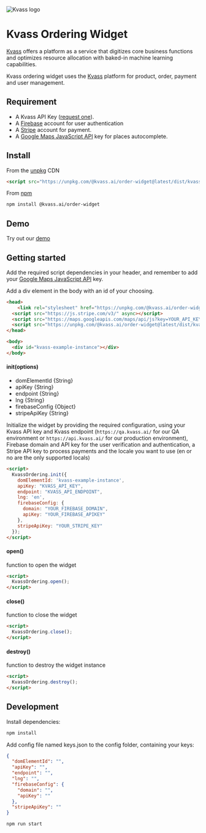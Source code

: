 ![Kvass logo](http://res.cloudinary.com/dftspnwxo/image/upload/v1527581938/kvass_logo_sc7xlm.svg)

# Kvass Ordering Widget
[Kvass](https://kvass.ai) offers a platform as a service that digitizes core business functions and optimizes resource allocation with baked-in machine learning capabilities.

Kvass ordering widget uses the [Kvass](https://kvass.ai) platform for product, order, payment and user management.


## Requirement

- A Kvass API Key ([request one](mailto:hello@kvass.ai)).
- A [Firebase](https://firebase.com/) account for user authentication
- A [Stripe](https://stripe.com/) account for payment.
- A [Google Maps JavaScript API](https://developers.google.com/maps/documentation/javascript/) key for places autocomplete.

## Install

From the [unpkg](https://unpkg.com/) CDN

```html
<script src="https://unpkg.com/@kvass.ai/order-widget@latest/dist/kvass.bundle.js"></script>
```

From [npm](https://npmjs.org)

```sh
npm install @kvass.ai/order-widget
```

## Demo
Try out our [demo](https://kvassAI.github.io/order-widget/demo/index.html)

## Getting started
Add the required script dependencies in your header, and remember to add your [Google Maps JavaScript API](https://developers.google.com/maps/documentation/javascript/) key.

Add a div element in the body with an id of your choosing.

```html
<head>
	<link rel="stylesheet" href="https://unpkg.com/@kvass.ai/order-widget@latest/dist/kvass.css">
  <script src="https://js.stripe.com/v3/" async></script>
  <script src="https://maps.googleapis.com/maps/api/js?key=YOUR_API_KEY&libraries=places"></script>
  <script src="https://unpkg.com/@kvass.ai/order-widget@latest/dist/kvass.bundle.js"></script>
</head>

<body>
  <div id="kvass-example-instance"></div>
</body>
```

#### init(options)

- domElementId {String}
- apiKey {String}
- endpoint {String}
- lng {String}
- firebaseConfig {Object}
- stripeApiKey {String}

Initialize the widget by providing the required configuration, using your Kvass API key and Kvass endpoint (`https://qa.kvass.ai/` for our QA environment or `https://api.kvass.ai/` for our production environment), Firebase domain and API key for the user verification and authentication, a Stripe API key to process payments and the locale you want to use (en or no are the only supported locals)

```html
<script>
  KvassOrdering.init({
    domElementId: 'kvass-example-instance',
    apiKey: "KVASS_API_KEY",
    endpoint: "KVASS_API_ENDPOINT",
    lng: 'en',
    firebaseConfig: {
      domain: "YOUR_FIREBASE_DOMAIN",
      apiKey: "YOUR_FIREBASE_APIKEY"
    },
    stripeApiKey: "YOUR_STRIPE_KEY"
  });
</script>
```

#### open()

function to open the widget

```html
<script>
  KvassOrdering.open();
</script>
```

#### close()

function to close the widget

```html
<script>
  KvassOrdering.close();
</script>
```

#### destroy()

function to destroy the widget instance

```html
<script>
  KvassOrdering.destroy();
</script>
```

## Development

Install dependencies:

```sh
npm install
```
Add config file named keys.json to the config folder, containing your keys:

```json
{
  "domElementId": "",
  "apiKey": "",
  "endpoint": "",
  "lng": "",
  "firebaseConfig": {
    "domain": "",
    "apiKey": ""
  },
  "stripeApiKey": ""
}
```

```sh
npm run start
```
